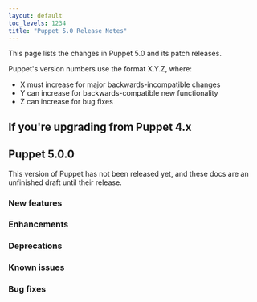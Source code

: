 ```yaml
---
layout: default
toc_levels: 1234
title: "Puppet 5.0 Release Notes"
---
```


This page lists the changes in Puppet 5.0 and its patch releases.

Puppet's version numbers use the format X.Y.Z, where:

* X must increase for major backwards-incompatible changes
* Y can increase for backwards-compatible new functionality
* Z can increase for bug fixes

## If you're upgrading from Puppet 4.x

## Puppet 5.0.0

This version of Puppet has not been released yet, and these docs are an unfinished draft until their release.

### New features

### Enhancements

### Deprecations

### Known issues

### Bug fixes